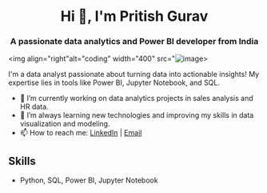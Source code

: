 <h1 align="center"> Hi 👋, I'm Pritish Gurav</h1>
<h3 align="center">A passionate data analytics and Power BI developer from India</h3>

<img align="right"alt="coding" width="400" src="![image](https://github.com/user-attachments/assets/06376c50-f1cb-4743-b49c-d8e69004bb81)>



I'm a data analyst passionate about turning data into actionable insights! My expertise lies in tools like Power BI, Jupyter Notebook, and SQL.

- 🔭 I’m currently working on data analytics projects in sales analysis and HR data.
- 🌱 I’m always learning new technologies and improving my skills in data visualization and modeling.
- 📫 How to reach me: [LinkedIn](https://www.linkedin.com/in/pritish-gurav009/) | [Email](pritishgurav3418@gmail.com)

## Skills
- Python, SQL, Power BI, Jupyter Notebook



<!---
PritishGurav/PritishGurav is a ✨ special ✨ repository because its `README.md` (this file) appears on your GitHub profile.
You can click the Preview link to take a look at your changes.
--->
